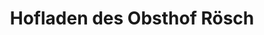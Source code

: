 ---
title: "Hofladen des Obsthof Rösch"
url: /malsch/hofladen-des-obsthof-roesch/
shop: Allgemein
---